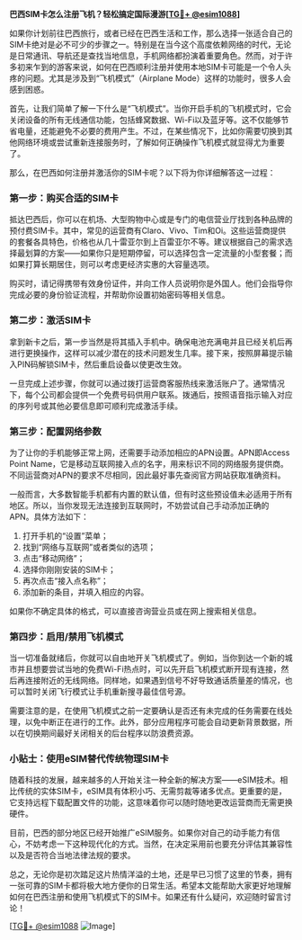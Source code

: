 **巴西SIM卡怎么注册飞机？轻松搞定国际漫游[[TG💪+ @esim1088](https://t.me/s/esim1088)]**

如果你计划前往巴西旅行，或者已经在巴西生活和工作，那么选择一张适合自己的SIM卡绝对是必不可少的步骤之一。特别是在当今这个高度依赖网络的时代，无论是日常通讯、导航还是查找当地信息，手机网络都扮演着重要角色。然而，对于许多初来乍到的游客来说，如何在巴西顺利注册并使用本地SIM卡可能是一个令人头疼的问题。尤其是涉及到“飞机模式”（Airplane Mode）这样的功能时，很多人会感到困惑。

首先，让我们简单了解一下什么是“飞机模式”。当你开启手机的飞机模式时，它会关闭设备的所有无线通信功能，包括蜂窝数据、Wi-Fi以及蓝牙等。这不仅能够节省电量，还能避免不必要的费用产生。不过，在某些情况下，比如你需要切换到其他网络环境或尝试重新连接服务时，了解如何正确操作飞机模式就显得尤为重要了。

那么，在巴西如何注册并激活你的SIM卡呢？以下将为你详细解答这一过程：

### 第一步：购买合适的SIM卡

抵达巴西后，你可以在机场、大型购物中心或是专门的电信营业厅找到各种品牌的预付费SIM卡。其中，常见的运营商有Claro、Vivo、Tim和Oi。这些运营商提供的套餐各具特色，价格也从几十雷亚尔到上百雷亚尔不等。建议根据自己的需求选择最划算的方案——如果你只是短期停留，可以选择包含一定流量的小型套餐；而如果打算长期居住，则可以考虑更经济实惠的大容量选项。

购买时，请记得携带有效身份证件，并向工作人员说明你是外国人。他们会指导你完成必要的身份验证流程，并帮助你设置初始密码等相关信息。

### 第二步：激活SIM卡

拿到新卡之后，第一步当然是将其插入手机中。确保电池充满电并且已经关机后再进行更换操作，这样可以减少潜在的技术问题发生几率。接下来，按照屏幕提示输入PIN码解锁SIM卡，然后重启设备以使更改生效。

一旦完成上述步骤，你就可以通过拨打运营商客服热线来激活账户了。通常情况下，每个公司都会提供一个免费号码供用户联系。拨通后，按照语音指示输入对应的序列号或其他必要信息即可顺利完成激活手续。

### 第三步：配置网络参数

为了让你的手机能够正常上网，还需要手动添加相应的APN设置。APN即Access Point Name，它是移动互联网接入点的名字，用来标识不同的网络服务提供商。不同运营商对APN的要求不尽相同，因此最好事先查阅官方网站获取准确资料。

一般而言，大多数智能手机都有内置的默认值，但有时这些预设值未必适用于所有地区。所以，当你发现无法连接到互联网时，不妨尝试自己手动添加正确的APN。具体方法如下：

1. 打开手机的“设置”菜单；
2. 找到“网络与互联网”或者类似的选项；
3. 点击“移动网络”；
4. 选择你刚刚安装的SIM卡；
5. 再次点击“接入点名称”；
6. 添加新的条目，并填入相应的内容。

如果你不确定具体的格式，可以直接咨询营业员或在网上搜索相关信息。

### 第四步：启用/禁用飞机模式

当一切准备就绪后，你就可以自由地开关飞机模式了。例如，当你到达一个新的城市并且想要尝试当地的免费Wi-Fi热点时，可以先开启飞机模式断开现有连接，然后再连接附近的无线网络。同样地，如果遇到信号不好导致通话质量差的情况，也可以暂时关闭飞行模式让手机重新搜寻最佳信号源。

需要注意的是，在使用飞机模式之前一定要确认是否还有未完成的任务需要在线处理，以免中断正在进行的工作。此外，部分应用程序可能会自动更新背景数据，所以在切换期间最好关闭相关的后台程序以防浪费资源。

### 小贴士：使用eSIM替代传统物理SIM卡

随着科技的发展，越来越多的人开始关注一种全新的解决方案——eSIM技术。相比传统的实体SIM卡，eSIM具有体积小巧、无需剪裁等诸多优点。更重要的是，它支持远程下载配置文件的功能，这意味着你可以随时随地更改运营商而无需更换硬件。

目前，巴西的部分地区已经开始推广eSIM服务。如果你对自己的动手能力有信心，不妨考虑一下这种现代化的方式。当然，在决定采用前也要充分评估其兼容性以及是否符合当地法律法规的要求。

总之，无论你是初次踏足这片热情洋溢的土地，还是早已习惯了这里的节奏，拥有一张可靠的SIM卡都将极大地方便你的日常生活。希望本文能帮助大家更好地理解如何在巴西注册和使用飞机模式下的SIM卡。如果还有什么疑问，欢迎随时留言讨论！

[[TG💪+ @esim1088](https://t.me/s/esim1088) ![Image](https://i.postimg.cc/4NQfJmqS/Snipaste-2025-05-13-00-14-12.png)]